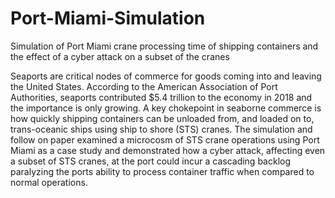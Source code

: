 # Port-Miami-Simulation
Simulation of Port Miami crane processing time of shipping containers and the effect of a cyber attack on a subset of the cranes
  
  Seaports are critical nodes of commerce for goods coming into and leaving the United States.  According to the American Association of Port Authorities, seaports contributed $5.4 trillion to the economy in 2018 and the importance is only growing.  A key chokepoint in seaborne commerce is how quickly shipping containers can be unloaded from, and loaded on to, trans-oceanic ships using ship to shore (STS) cranes.  The simulation and follow on paper examined a microcosm of STS crane operations using Port Miami as a case study and demonstrated how a cyber attack, affecting even a subset of STS cranes, at the port could incur a cascading backlog paralyzing the ports ability to process container traffic when compared to normal operations.    
